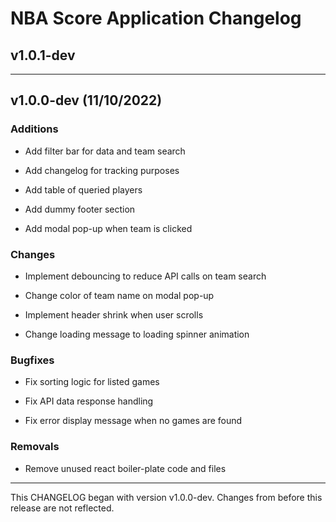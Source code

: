 # NBA Score Application Changelog

## v1.0.1-dev



---

## v1.0.0-dev (11/10/2022)

### Additions

- Add filter bar for data and team search

- Add changelog for tracking purposes

- Add table of queried players

- Add dummy footer section

- Add modal pop-up when team is clicked

### Changes

- Implement debouncing to reduce API calls on team search

- Change color of team name on modal pop-up

- Implement header shrink when user scrolls

- Change loading message to loading spinner animation

### Bugfixes

- Fix sorting logic for listed games

- Fix API data response handling

- Fix error display message when no games are found

### Removals

- Remove unused react boiler-plate code and files

---

This CHANGELOG began with version v1.0.0-dev. Changes from before this release are not reflected.